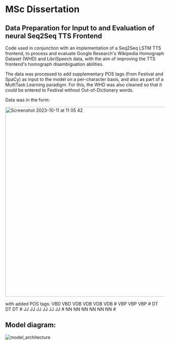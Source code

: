 # MSc Dissertation 
## Data Preparation for Input to and Evaluation of neural Seq2Seq TTS Frontend 
Code used in conjunction with an implementation of a Seq2Seq LSTM TTS frontend, to process and evaluate Google Research's Wikipedia Homograph Dataset (WHD) and LibriSpeech data, with the aim of improving the TTS frontend's homograph disambiguation abilities.

The data was processed to add supplementary POS tags (from Festival and SpaCy) as input to the model on a per-character basis, and also as part of a MultiTask Learning paradigm.
For this, the WHD was also cleaned so that it could be entered to Festival without Out-of-Dictionary words.

Data was in the form:

 <img width="600" alt="Screenshot 2023-10-11 at 11 05 42" src="https://github.com/eilishnewmark/msc_diss/assets/116748480/9a44d0df-7d5c-4dd2-8e32-a43365c7f5e1">

with added POS tags:
VBD VBD VDB VDB VDB VDB # VBP VBP VBP # DT DT DT # JJ JJ JJ JJ JJ JJ # NN NN NN NN NN NN #

## Model diagram:
![model_architecture](https://github.com/eilishnewmark/msc_diss/assets/116748480/d02f1802-416c-4e0a-bddc-ffe75879efe6)
